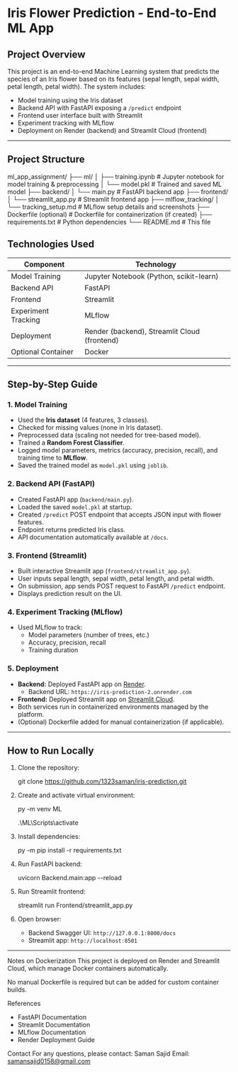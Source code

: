 # Iris Flower Prediction - End-to-End ML App

## Project Overview

This project is an end-to-end Machine Learning system that predicts the species of an Iris flower based on its features (sepal length, sepal width, petal length, petal width). The system includes:

- Model training using the Iris dataset
- Backend API with FastAPI exposing a `/predict` endpoint
- Frontend user interface built with Streamlit
- Experiment tracking with MLflow
- Deployment on Render (backend) and Streamlit Cloud (frontend)

---

## Project Structure

ml_app_assignment/
├── ml/
│ ├── training.ipynb # Jupyter notebook for model training & preprocessing
│ └── model.pkl # Trained and saved ML model
├── backend/
│ └── main.py # FastAPI backend app
├── frontend/
│ └── streamlit_app.py # Streamlit frontend app
├── mlflow_tracking/
│ └── tracking_setup.md # MLflow setup details and screenshots
├── Dockerfile (optional) # Dockerfile for containerization (if created)
├── requirements.txt # Python dependencies
└── README.md # This file

## Technologies Used

| Component           | Technology         |
|---------------------|--------------------|
| Model Training      | Jupyter Notebook (Python, scikit-learn) |
| Backend API         | FastAPI            |
| Frontend            | Streamlit          |
| Experiment Tracking | MLflow             |
| Deployment          | Render (backend), Streamlit Cloud (frontend) |
| Optional Container  | Docker             |

---

## Step-by-Step Guide

### 1. Model Training

- Used the **Iris dataset** (4 features, 3 classes).
- Checked for missing values (none in Iris dataset).
- Preprocessed data (scaling not needed for tree-based model).
- Trained a **Random Forest Classifier**.
- Logged model parameters, metrics (accuracy, precision, recall), and training time to **MLflow**.
- Saved the trained model as `model.pkl` using `joblib`.

### 2. Backend API (FastAPI)

- Created FastAPI app (`backend/main.py`).
- Loaded the saved `model.pkl` at startup.
- Created `/predict` POST endpoint that accepts JSON input with flower features.
- Endpoint returns predicted Iris class.
- API documentation automatically available at `/docs`.

### 3. Frontend (Streamlit)

- Built interactive Streamlit app (`frontend/streamlit_app.py`).
- User inputs sepal length, sepal width, petal length, and petal width.
- On submission, app sends POST request to FastAPI `/predict` endpoint.
- Displays prediction result on the UI.

### 4. Experiment Tracking (MLflow)

- Used MLflow to track:
  - Model parameters (number of trees, etc.)
  - Accuracy, precision, recall
  - Training duration


### 5. Deployment

- **Backend:** Deployed FastAPI app on [Render](https://render.com).
  - Backend URL: `https://iris-prediction-2.onrender.com`
- **Frontend:** Deployed Streamlit app on [Streamlit Cloud](https://streamlit.io/cloud).
- Both services run in containerized environments managed by the platform.
- (Optional) Dockerfile added for manual containerization (if applicable).

---

## How to Run Locally

1. Clone the repository:
    
    git clone https://github.com/1323saman/iris-prediction.git
  
    

2. Create and activate virtual environment:
   
    py -m venv ML
   
    .\ML\Scripts\activate   
  

3. Install dependencies:
    
    py -m pip install -r requirements.txt
  

4. Run FastAPI backend:
   
    uvicorn Backend.main:app --reload
  

5. Run Streamlit frontend:
    
    streamlit run Frontend/streamlit_app.py
    

6. Open browser:
    - Backend Swagger UI: `http://127.0.0.1:8000/docs`
    - Streamlit app: `http://localhost:8501`

---

Notes on Dockerization
This project is deployed on Render and Streamlit Cloud, which manage Docker containers automatically.

No manual Dockerfile is required but can be added for custom container builds.

References
- FastAPI Documentation
- Streamlit Documentation
- MLflow Documentation
- Render Deployment Guide

Contact
For any questions, please contact:
Saman Sajid
Email: samansajid0158@gmail.com


